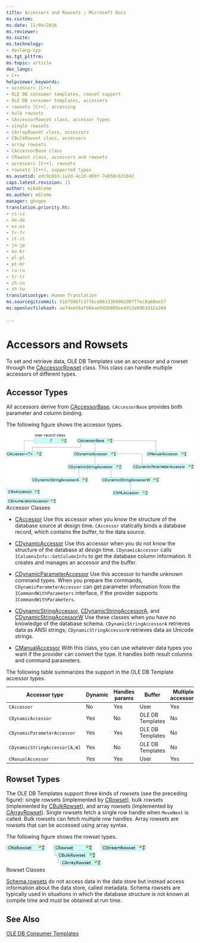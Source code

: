 ```yaml
---
title: Accessors and Rowsets | Microsoft Docs
ms.custom: 
ms.date: 11/04/2016
ms.reviewer: 
ms.suite: 
ms.technology:
- devlang-cpp
ms.tgt_pltfrm: 
ms.topic: article
dev_langs:
- C++
helpviewer_keywords:
- accessors [C++]
- OLE DB consumer templates, rowset support
- OLE DB consumer templates, accessors
- rowsets [C++], accessing
- bulk rowsets
- CAccessorRowset class, accessor types
- single rowsets
- CArrayRowset class, accessors
- CBulkRowset class, accessors
- array rowsets
- CAccessorBase class
- CRowset class, accessors and rowsets
- accessors [C++], rowsets
- rowsets [C++], supported types
ms.assetid: edc9c8b3-1a2d-4c2d-869f-7e058c631042
caps.latest.revision: 11
author: mikeblome
ms.author: mblome
manager: ghogen
translation.priority.ht:
- cs-cz
- de-de
- es-es
- fr-fr
- it-it
- ja-jp
- ko-kr
- pl-pl
- pt-br
- ru-ru
- tr-tr
- zh-cn
- zh-tw
translationtype: Human Translation
ms.sourcegitcommit: 5187996fc377bca8633360082d07f7ec8a68ee57
ms.openlocfilehash: aa7dae56af966ae5d26803eedd13e69b3d32a284

---
```

# Accessors and Rowsets
To set and retrieve data, OLE DB Templates use an accessor and a rowset through the [CAccessorRowset](../../data/oledb/caccessorrowset-class.md) class. This class can handle multiple accessors of different types.  
  
## Accessor Types  
 All accessors derive from [CAccessorBase](../../data/oledb/caccessorbase-class.md). `CAccessorBase` provides both parameter and column binding.  
  
 The following figure shows the accessor types.  
  
 ![Accessor types](../../data/oledb/media/vcaccessortypes.gif "vcaccessortypes")  
Accessor Classes  
  
-   [CAccessor](../../data/oledb/caccessor-class.md) Use this accessor when you know the structure of the database source at design time. `CAccessor` statically binds a database record, which contains the buffer, to the data source.  
  
-   [CDynamicAccessor](../../data/oledb/cdynamicaccessor-class.md) Use this accessor when you do not know the structure of the database at design time. `CDynamicAccessor` calls `IColumnsInfo::GetColumnInfo` to get the database column information. It creates and manages an accessor and the buffer.  
  
-   [CDynamicParameterAccessor](../../data/oledb/cdynamicparameteraccessor-class.md) Use this accessor to handle unknown command types. When you prepare the commands, `CDynamicParameterAccessor` can get parameter information from the `ICommandWithParameters` interface, if the provider supports `ICommandWithParameters`.  
  
-   [CDynamicStringAccessor](../../data/oledb/cdynamicstringaccessor-class.md), [CDynamicStringAccessorA](../../data/oledb/cdynamicstringaccessora-class.md), and [CDynamicStringAccessorW](../../data/oledb/cdynamicstringaccessorw-class.md) Use these classes when you have no knowledge of the database schema. `CDynamicStringAccessorA` retrieves data as ANSI strings; `CDynamicStringAccessorW` retrieves data as Unicode strings.  
  
-   [CManualAccessor](../../data/oledb/cmanualaccessor-class.md) With this class, you can use whatever data types you want if the provider can convert the type. It handles both result columns and command parameters.  
  
 The following table summarizes the support in the OLE DB Template accessor types.  
  
|Accessor type|Dynamic|Handles params|Buffer|Multiple accessors|  
|-------------------|-------------|--------------------|------------|------------------------|  
|`CAccessor`|No|Yes|User|Yes|  
|`CDynamicAccessor`|Yes|No|OLE DB Templates|No|  
|`CDynamicParameterAccessor`|Yes|Yes|OLE DB Templates|No|  
|`CDynamicStringAccessor[A,W]`|Yes|No|OLE DB Templates|No|  
|`CManualAccessor`|Yes|Yes|User|Yes|  
  
## Rowset Types  
 The OLE DB Templates support three kinds of rowsets (see the preceding figure): single rowsets (implemented by [CRowset](../../data/oledb/crowset-class.md)), bulk rowsets (implemented by [CBulkRowset](../../data/oledb/cbulkrowset-class.md)), and array rowsets (implemented by [CArrayRowset](../../data/oledb/carrayrowset-class.md)). Single rowsets fetch a single row handle when `MoveNext` is called. Bulk rowsets can fetch multiple row handles. Array rowsets are rowsets that can be accessed using array syntax.  
  
 The following figure shows the rowset types.  
  
 ![RowsetType graphic](../../data/oledb/media/vcrowsettypes.gif "vcrowsettypes")  
Rowset Classes  
  
 [Schema rowsets](../../data/oledb/obtaining-metadata-with-schema-rowsets.md) do not access data in the data store but instead access information about the data store, called metadata. Schema rowsets are typically used in situations in which the database structure is not known at compile time and must be obtained at run time.  
  
## See Also  
 [OLE DB Consumer Templates](../../data/oledb/ole-db-consumer-templates-cpp.md)


<!--HONumber=Jan17_HO2-->


